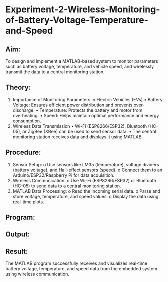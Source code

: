 # Experiment-2-Wireless-Monitoring-of-Battery-Voltage-Temperature-and-Speed

## Aim:
To design and implement a MATLAB-based system to monitor parameters such as battery voltage, temperature, and vehicle speed, and wirelessly transmit the data to a central monitoring station.
 
## Theory:
1. Importance of Monitoring Parameters in Electric Vehicles (EVs)
•	Battery Voltage: Ensures efficient power distribution and prevents over-discharge.
•	Temperature: Protects the battery and motor from overheating.
•	Speed: Helps maintain optimal performance and energy consumption.
2. Wireless Data Transmission
•	Wi-Fi (ESP8266/ESP32), Bluetooth (HC-05), or ZigBee (XBee) can be used to send sensor data.
•	The central monitoring station receives data and displays it using MATLAB.
 
## Procedure:
1.	Sensor Setup:
o	Use sensors like LM35 (temperature), voltage dividers (battery voltage), and Hall-effect sensors (speed).
o	Connect them to an Arduino/ESP32/Raspberry Pi for data acquisition.
2.	Wireless Communication:
o	Use Wi-Fi (ESP8266/ESP32) or Bluetooth (HC-05) to send data to a central monitoring station.
3.	MATLAB Data Processing:
o	Read the incoming serial data.
o	Parse and store voltage, temperature, and speed values.
o	Display the data using real-time plots.
 
## Program:




## Output:


 
## Result:
The MATLAB program successfully receives and visualizes real-time battery voltage, temperature, and speed data from the embedded system using wireless communication.

